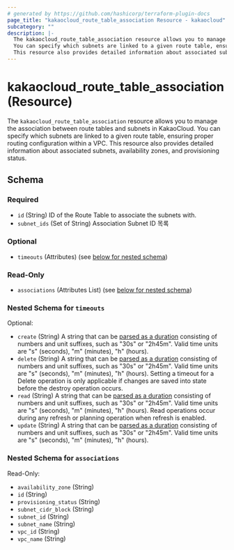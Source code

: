 ```yaml
---
# generated by https://github.com/hashicorp/terraform-plugin-docs
page_title: "kakaocloud_route_table_association Resource - kakaocloud"
subcategory: ""
description: |-
  The kakaocloud_route_table_association resource allows you to manage the association between route tables and subnets in KakaoCloud.
  You can specify which subnets are linked to a given route table, ensuring proper routing configuration within a VPC.
  This resource also provides detailed information about associated subnets, availability zones, and provisioning status.
---
```


# kakaocloud_route_table_association (Resource)

The `kakaocloud_route_table_association` resource allows you to manage the association between route tables and subnets in KakaoCloud.
You can specify which subnets are linked to a given route table, ensuring proper routing configuration within a VPC.
This resource also provides detailed information about associated subnets, availability zones, and provisioning status.



<!-- schema generated by tfplugindocs -->
## Schema

### Required

- `id` (String) ID of the Route Table to associate the subnets with.
- `subnet_ids` (Set of String) Association Subnet ID 목록

### Optional

- `timeouts` (Attributes) (see [below for nested schema](#nestedatt--timeouts))

### Read-Only

- `associations` (Attributes List) (see [below for nested schema](#nestedatt--associations))

<a id="nestedatt--timeouts"></a>
### Nested Schema for `timeouts`

Optional:

- `create` (String) A string that can be [parsed as a duration](https://pkg.go.dev/time#ParseDuration) consisting of numbers and unit suffixes, such as "30s" or "2h45m". Valid time units are "s" (seconds), "m" (minutes), "h" (hours).
- `delete` (String) A string that can be [parsed as a duration](https://pkg.go.dev/time#ParseDuration) consisting of numbers and unit suffixes, such as "30s" or "2h45m". Valid time units are "s" (seconds), "m" (minutes), "h" (hours). Setting a timeout for a Delete operation is only applicable if changes are saved into state before the destroy operation occurs.
- `read` (String) A string that can be [parsed as a duration](https://pkg.go.dev/time#ParseDuration) consisting of numbers and unit suffixes, such as "30s" or "2h45m". Valid time units are "s" (seconds), "m" (minutes), "h" (hours). Read operations occur during any refresh or planning operation when refresh is enabled.
- `update` (String) A string that can be [parsed as a duration](https://pkg.go.dev/time#ParseDuration) consisting of numbers and unit suffixes, such as "30s" or "2h45m". Valid time units are "s" (seconds), "m" (minutes), "h" (hours).


<a id="nestedatt--associations"></a>
### Nested Schema for `associations`

Read-Only:

- `availability_zone` (String)
- `id` (String)
- `provisioning_status` (String)
- `subnet_cidr_block` (String)
- `subnet_id` (String)
- `subnet_name` (String)
- `vpc_id` (String)
- `vpc_name` (String)
